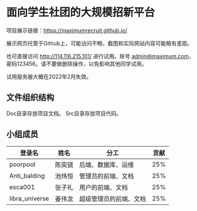 # 面向学生社团的大规模招新平台

项目展示链接：https://maximumrecruit.github.io/

展示网页托管于Github上，可能访问不畅，截图和实际网站内容可能略有差距。

也可直接访问 http://114.116.215.101/ 进行试用。账号 admin@maximum.com，密码123456。请不要做删除操作，以免影响其他同学试用。

试用服务器大概在2022年2月失效。

## 文件组织结构
Doc目录存放项目文档。
Src目录存放项目代码。

## 小组成员

登录名 | 姓名 |分工  |贡献
------------ | ------------- |------------ | -------------
poorpool | 陈奕骁  | 后端、数据库、运维 | 25%
Anti_balding | 池炜恒  | 管理员的前端、文档 | 25%
esca001 | 张子礼 | 用户的前端、文档 | 25%
libra_universe | 姜伟龙 | 超级管理员的前端、文档 | 25%
